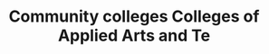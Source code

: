 ---
title: Community colleges Colleges of Applied Arts and Te
longTitle: 'Community colleges, Colleges of Applied Arts and Technology, CEGEPs, CAAT'
tags:
- gccommon
use:
- "[[Colleges]]"
---